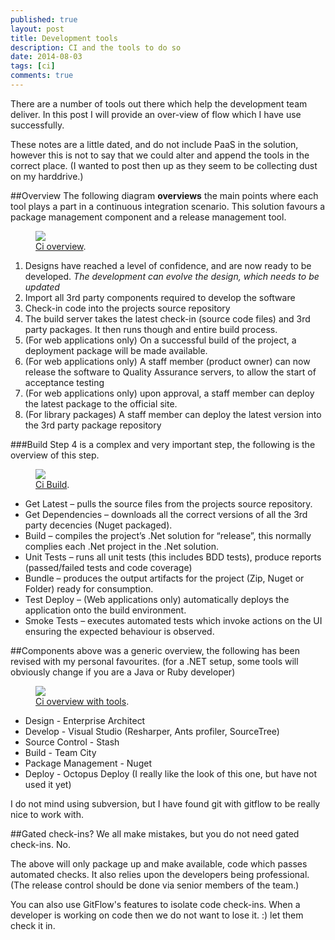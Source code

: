 ```yaml
---
published: true
layout: post
title: Development tools
description: CI and the tools to do so
date: 2014-08-03
tags: [ci]
comments: true
---
```


There are a number of tools out there which help the development team deliver. In this post I will provide an over-view of flow which I have use successfully. 

These notes are a little dated, and do not include PaaS in the solution, however this is not to say that we could alter and append the tools in the correct place. (I wanted to post then up as they seem to be collecting dust on my harddrive.)

##Overview
The following diagram **overviews** the main points where each tool plays a part in a continuous integration scenario. This solution favours a package management component and a release management tool.

<figure>
	<a href="http://dbones.github.io/images/posts/2014/ci_overviewGeneric.jpg"><img src="http://dbones.github.io/images/posts/2014/ci_overviewGeneric.jpg"></a>
	<figcaption><a href="http://dbones.github.io/images/posts/2014/ci_overviewGeneric.jpg" title="CI Overview">Ci overview</a>.</figcaption>
</figure>

1.	Designs have reached a level of confidence, and are now ready to be developed. *The development can evolve the design, which needs to be updated*
2.	Import all 3rd party components required to develop the software
3.	Check-in code into the projects source repository
4.	The build server takes the latest check-in (source code files) and 3rd party packages. It then runs though and entire build process.
5.	(For web applications only) On a successful build of the project, a deployment package will be made available.
6.	(For web applications only) A staff member (product owner) can now release the software to Quality Assurance servers, to allow the start of acceptance testing
7.	(For web applications only) upon approval, a staff member can deploy the latest package to the official site.
8.	(For library packages) A staff member can deploy the latest version into the 3rd party package repository

###Build
Step 4 is a complex and very important step, the following is the overview of this step.

<figure>
	<a href="http://dbones.github.io/images/posts/2014/ci_build.png"><img src="http://dbones.github.io/images/posts/2014/ci_build.png"></a>
	<figcaption><a href="http://dbones.github.io/images/posts/2014/ci_build.png" title="CI Build">Ci Build</a>.</figcaption>
</figure>

* Get Latest – pulls the source files from the projects source repository.
* Get Dependencies – downloads all the correct versions of all the 3rd party decencies (Nuget packaged).
* Build – compiles the project’s .Net solution for “release”, this normally complies each .Net project in the .Net solution.
* Unit Tests – runs all unit tests (this includes BDD tests), produce reports (passed/failed tests and code coverage)
* Bundle – produces the output artifacts for the project (Zip, Nuget or Folder) ready for consumption.
* Test Deploy – (Web applications only) automatically deploys the application onto the build environment.
* Smoke Tests – executes automated tests which invoke actions on the UI ensuring the expected behaviour is observed.

##Components
above was a generic overview, the following has been revised with my personal favourites. (for a .NET setup, some tools will obviously change if you are a Java or Ruby developer)

<figure>
	<a href="http://dbones.github.io/images/posts/2014/ci_overviewTools.jpg"><img src="http://dbones.github.io/images/posts/2014/ci_overviewTools.jpg"></a>
	<figcaption><a href="http://dbones.github.io/images/posts/2014/ci_overviewTools.jpg" title="CI Overview tools">Ci overview with tools</a>.</figcaption>
</figure>

* Design - Enterprise Architect
* Develop - Visual Studio (Resharper, Ants profiler, SourceTree)
* Source Control - Stash
* Build - Team City
* Package Management - Nuget
* Deploy - Octopus Deploy (I really like the look of this one, but have not used it yet)

I do not mind using subversion, but I have found git with gitflow to be really nice to work with.

##Gated check-ins?
We all make mistakes, but you do not need gated check-ins. No.

The above will only package up and make available, code which passes automated checks. It also relies upon the developers being professional. (The release control should be done via senior members of the team.)

You can also use GitFlow's features to isolate code check-ins. When a developer is working on code then we do not want to lose it. :) let them check it in.

